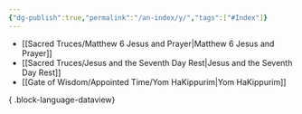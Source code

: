 ```yaml
---
{"dg-publish":true,"permalink":"/an-index/y/","tags":["#Index"]}
---
```



- [[Sacred Truces/Matthew 6 Jesus and Prayer\|Matthew 6 Jesus and Prayer]]
- [[Sacred Truces/Jesus and the Seventh Day Rest\|Jesus and the Seventh Day Rest]]
- [[Gate of Wisdom/Appointed Time/Yom HaKippurim\|Yom HaKippurim]]

{ .block-language-dataview}